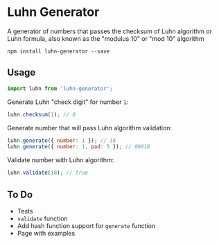 # Luhn Generator
A generator of numbers that passes the checksum of Luhn algorithm or Luhn formula, also known as the "modulus 10" or "mod 10" algorithm

```
npm install luhn-generator --save
```

## Usage
```js
import luhn from 'luhn-generator';
```

Generate Luhn "check digit" for number `1`:
```js
luhn.checksum(1); // 8
```

Generate number that will pass Luhn algorithm validation:
```js
luhn.generate({ number: 1 }); // 18
luhn.generate({ number: 1, pad: 5 }); // 00018
```

Validate number with Luhn algorithm:
```js
luhn.validate(18); // true
```

## To Do

- Tests
- `validate` function
- Add hash function support for `generate` function
- Page with examples

